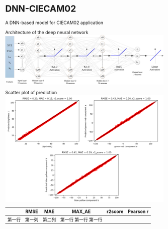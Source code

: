 # DNN-CIECAM02
A DNN-based model for CIECAM02 application

Architecture of the deep neural network 
![image](https://github.com/Hung-Chung-Li/DNN-CIECAM02/blob/master/DNN.jpg)

Scatter plot of prediction
![image](https://github.com/Hung-Chung-Li/DNN-CIECAM02/blob/master/Results.png)

|      | RMSE    | MAE     | MAX_AE     | r2score      | Pearson r    |
| ---------- | :-----------:  | :-----------: | :-----------: | :-----------: | :-----------: |
| 第一行     | 第一列     | 第二列     | 第一行      第一行      第一行     
